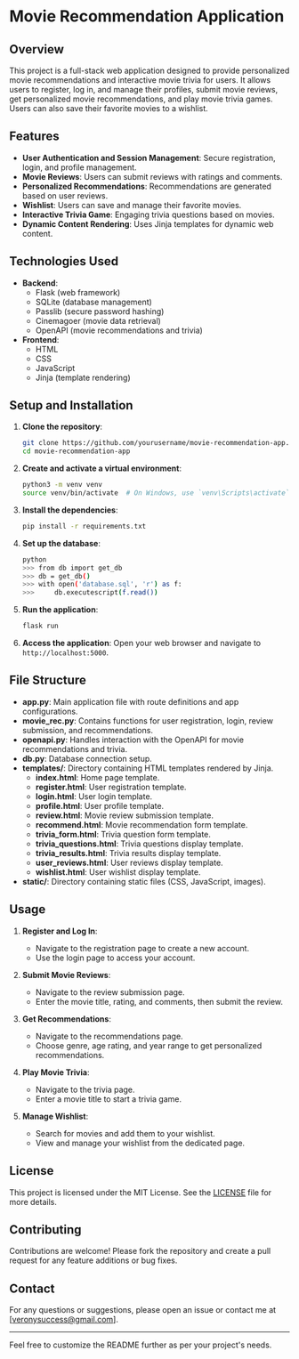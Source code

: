 # Movie Recommendation Application

## Overview

This project is a full-stack web application designed to provide personalized movie recommendations and interactive movie trivia for users. It allows users to register, log in, and manage their profiles, submit movie reviews, get personalized movie recommendations, and play movie trivia games. Users can also save their favorite movies to a wishlist.

## Features

- **User Authentication and Session Management**: Secure registration, login, and profile management.
- **Movie Reviews**: Users can submit reviews with ratings and comments.
- **Personalized Recommendations**: Recommendations are generated based on user reviews.
- **Wishlist**: Users can save and manage their favorite movies.
- **Interactive Trivia Game**: Engaging trivia questions based on movies.
- **Dynamic Content Rendering**: Uses Jinja templates for dynamic web content.

## Technologies Used

- **Backend**:
  - Flask (web framework)
  - SQLite (database management)
  - Passlib (secure password hashing)
  - Cinemagoer (movie data retrieval)
  - OpenAPI (movie recommendations and trivia)
- **Frontend**:
  - HTML
  - CSS
  - JavaScript
  - Jinja (template rendering)

## Setup and Installation

1. **Clone the repository**:
    ```sh
    git clone https://github.com/yourusername/movie-recommendation-app.git
    cd movie-recommendation-app
    ```

2. **Create and activate a virtual environment**:
    ```sh
    python3 -m venv venv
    source venv/bin/activate  # On Windows, use `venv\Scripts\activate`
    ```

3. **Install the dependencies**:
    ```sh
    pip install -r requirements.txt
    ```

4. **Set up the database**:
    ```sh
    python
    >>> from db import get_db
    >>> db = get_db()
    >>> with open('database.sql', 'r') as f:
    >>>     db.executescript(f.read())
    ```

5. **Run the application**:
    ```sh
    flask run
    ```

6. **Access the application**:
    Open your web browser and navigate to `http://localhost:5000`.

## File Structure

- **app.py**: Main application file with route definitions and app configurations.
- **movie_rec.py**: Contains functions for user registration, login, review submission, and recommendations.
- **openapi.py**: Handles interaction with the OpenAPI for movie recommendations and trivia.
- **db.py**: Database connection setup.
- **templates/**: Directory containing HTML templates rendered by Jinja.
  - **index.html**: Home page template.
  - **register.html**: User registration template.
  - **login.html**: User login template.
  - **profile.html**: User profile template.
  - **review.html**: Movie review submission template.
  - **recommend.html**: Movie recommendation form template.
  - **trivia_form.html**: Trivia question form template.
  - **trivia_questions.html**: Trivia questions display template.
  - **trivia_results.html**: Trivia results display template.
  - **user_reviews.html**: User reviews display template.
  - **wishlist.html**: User wishlist display template.
- **static/**: Directory containing static files (CSS, JavaScript, images).

## Usage

1. **Register and Log In**:
    - Navigate to the registration page to create a new account.
    - Use the login page to access your account.

2. **Submit Movie Reviews**:
    - Navigate to the review submission page.
    - Enter the movie title, rating, and comments, then submit the review.

3. **Get Recommendations**:
    - Navigate to the recommendations page.
    - Choose genre, age rating, and year range to get personalized recommendations.

4. **Play Movie Trivia**:
    - Navigate to the trivia page.
    - Enter a movie title to start a trivia game.

5. **Manage Wishlist**:
    - Search for movies and add them to your wishlist.
    - View and manage your wishlist from the dedicated page.

## License

This project is licensed under the MIT License. See the [LICENSE](LICENSE) file for more details.

## Contributing

Contributions are welcome! Please fork the repository and create a pull request for any feature additions or bug fixes.

## Contact

For any questions or suggestions, please open an issue or contact me at [veronysuccess@gmail.com].

---

Feel free to customize the README further as per your project's needs.
